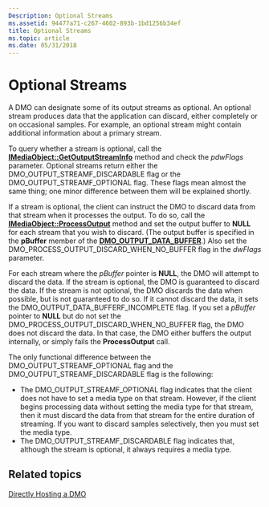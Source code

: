 ```yaml
---
Description: Optional Streams
ms.assetid: 94477a71-c267-4602-893b-1bd1256b34ef
title: Optional Streams
ms.topic: article
ms.date: 05/31/2018
---
```


# Optional Streams

A DMO can designate some of its output streams as optional. An optional stream produces data that the application can discard, either completely or on occasional samples. For example, an optional stream might contain additional information about a primary stream.

To query whether a stream is optional, call the [**IMediaObject::GetOutputStreamInfo**](/windows/desktop/api/Mediaobj/nf-mediaobj-imediaobject-getoutputstreaminfo) method and check the *pdwFlags* parameter. Optional streams return either the DMO\_OUTPUT\_STREAMF\_DISCARDABLE flag or the DMO\_OUTPUT\_STREAMF\_OPTIONAL flag. These flags mean almost the same thing; one minor difference between them will be explained shortly.

If a stream is optional, the client can instruct the DMO to discard data from that stream when it processes the output. To do so, call the [**IMediaObject::ProcessOutput**](/windows/desktop/api/Mediaobj/nf-mediaobj-imediaobject-processoutput) method and set the output buffer to **NULL** for each stream that you wish to discard. (The output buffer is specified in the **pBuffer** member of the [**DMO\_OUTPUT\_DATA\_BUFFER**](/previous-versions/windows/desktop/api/Mediaobj/ns-mediaobj-dmo_output_data_buffer).) Also set the DMO\_PROCESS\_OUTPUT\_DISCARD\_WHEN\_NO\_BUFFER flag in the *dwFlags* parameter.

For each stream where the *pBuffer* pointer is **NULL**, the DMO will attempt to discard the data. If the stream is optional, the DMO is guaranteed to discard the data. If the stream is not optional, the DMO discards the data when possible, but is not guaranteed to do so. If it cannot discard the data, it sets the DMO\_OUTPUT\_DATA\_BUFFERF\_INCOMPLETE flag. If you set a *pBuffer* pointer to **NULL** but do not set the DMO\_PROCESS\_OUTPUT\_DISCARD\_WHEN\_NO\_BUFFER flag, the DMO does not discard the data. In that case, the DMO either buffers the output internally, or simply fails the **ProcessOutput** call.

The only functional difference between the DMO\_OUTPUT\_STREAMF\_OPTIONAL flag and the DMO\_OUTPUT\_STREAMF\_DISCARDABLE flag is the following:

-   The DMO\_OUTPUT\_STREAMF\_OPTIONAL flag indicates that the client does not have to set a media type on that stream. However, if the client begins processing data without setting the media type for that stream, then it must discard the data from that stream for the entire duration of streaming. If you want to discard samples selectively, then you must set the media type.
-   The DMO\_OUTPUT\_STREAMF\_DISCARDABLE flag indicates that, although the stream is optional, it always requires a media type.

## Related topics

<dl> <dt>

[Directly Hosting a DMO](directly-hosting-a-dmo.md)
</dt> </dl>

 

 



